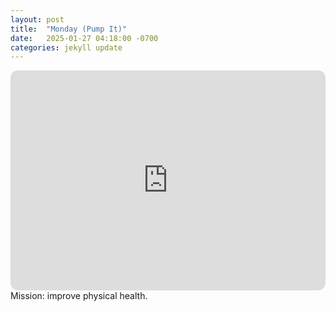 ```yaml
---
layout: post
title:  "Monday (Pump It)"
date:   2025-01-27 04:18:00 -0700
categories: jekyll update
---
```

<iframe style="border-radius:12px" src="https://open.spotify.com/embed/playlist/4ps8QhShnn95TAnMhDBLtx?utm_source=generator" width="100%" height="352" frameBorder="0" allowfullscreen="" allow="autoplay; clipboard-write; encrypted-media; fullscreen; picture-in-picture" loading="lazy"></iframe>
Mission: improve physical health.
